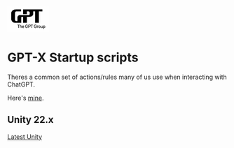 ![Icon](Resources/MainIcon-Small.png) 

# GPT-X Startup scripts 

Theres a common set of actions/rules many of us use when interacting with ChatGPT.

Here's [mine](GPT-Start.txt).

## Unity 22.x

[Latest Unity](Unity-22.x.txt)
